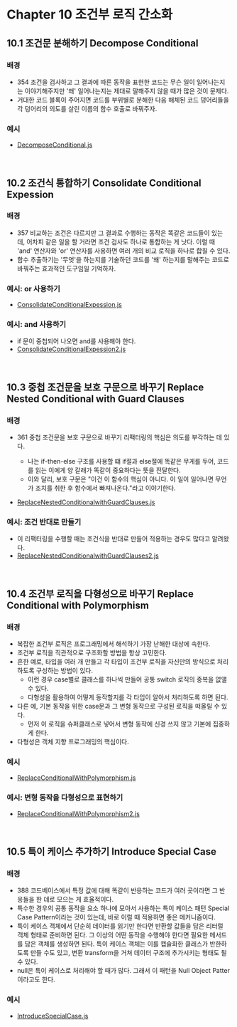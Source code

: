 # Chapter 10 조건부 로직 간소화

## 10.1 조건문 분해하기 Decompose Conditional

### 배경

-   354 조건을 검사하고 그 결과에 따른 동작을 표현한 코드는 무슨 일이 일어나는지는 이야기해주지만 '왜' 일어나는지는 제대로 말해주지 않을 때가 많은 것이 문제다.
-   거대한 코드 블록이 주어지면 코드를 부위별로 분해한 다음 해체된 코드 덩어리들을 각 덩어리의 의도를 살린 이름의 함수 호출로 바꿔주자.

### 예시

-   [DecomposeConditional.js](./src/chp10/DecomposeConditional.js)

<br>

## 10.2 조건식 통합하기 Consolidate Conditional Expession

### 배경

-   357 비교하는 조건은 다르지만 그 결과로 수행하는 동작은 똑같은 코드들이 있는데, 어차피 같은 일을 할 거라면 조건 검사도 하나로 통합하는 게 낫다. 이럴 때 'and' 연산자와 'or' 연산자를 사용하면 여러 개의 비교 로직을 하나로 합칠 수 있다.
-   함수 추출하기는 '무엇'을 하는지를 기술하던 코드를 '왜' 하는지를 말해주는 코드로 바꿔주는 효과적인 도구임일 기억하자.

### 예시: or 사용하기

-   [ConsolidateConditionalExpession.js](./src/chp10/ConsolidateConditionalExpession.js)

### 예시: and 사용하기

-   if 문이 중첩되어 나오면 and를 사용해야 한다.
-   [ConsolidateConditionalExpession2.js](./src/chp10/ConsolidateConditionalExpession2.js)

<br>

## 10.3 중첩 조건문을 보호 구문으로 바꾸기 Replace Nested Conditional with Guard Clauses

### 배경

-   361 중첩 조건문을 보호 구문으로 바꾸기 리팩터링의 핵심은 의도를 부각하는 데 있다.

    -   나는 if-then-else 구조를 사용할 떄 if절과 else절에 똑같은 무게를 두어, 코드를 읽는 이에게 양 갈래가 똑같이 중요하다는 뜻을 전달한다.
    -   이와 달리, 보호 구문은 "이건 이 함수의 핵심이 아니다. 이 일이 일어나면 무언가 조치를 취한 후 함수에서 빠져나온다."라고 이야기한다.

-   [ReplaceNestedConditionalwithGuardClauses.js](./src/chp10/ReplaceNestedConditionalwithGuardClauses.js)

### 예시: 조건 반대로 만들기

-   이 리팩터링을 수행할 때는 조건식을 반대로 만들어 적용하는 경우도 많다고 알려왔다.
-   [ReplaceNestedConditionalwithGuardClauses2.js](./src/chp10/ReplaceNestedConditionalwithGuardClauses2.js)

<br>

## 10.4 조건부 로직을 다형성으로 바꾸기 Replace Conditional with Polymorphism

### 배경

-   복잡한 조건부 로직은 프로그래밍에서 해석하기 가장 난해한 대상에 속한다.
-   조건부 로직을 직관적으로 구조화할 방법을 항상 고민한다.
-   흔한 예로, 타입을 여러 개 만들고 각 타입이 조건부 로직을 자신만의 방식으로 처리하도록 구성하는 방법이 있다.
    -   이런 경우 case별로 클래스를 하나씩 만들어 공통 switch 로직의 중복을 없앨 수 있다.
    -   다형성을 활용하여 어떻게 동작할지를 각 타입이 알아서 처리하도록 하면 된다.
-   다른 예, 기본 동작을 위한 case문과 그 변형 동작으로 구성된 로직을 떠올릴 수 있다.
    -   먼저 이 로직을 슈퍼클래스로 넣어서 변형 동작에 신경 쓰지 않고 기본에 집중하게 한다.
-   다형성은 객체 지향 프로그래밍의 핵심이다.

### 예시

-   [ReplaceConditionalWithPolymorphism.js](./src/chp10/ReplaceConditionalWithPolymorphism.js)

### 예시: 변형 동작을 다형성으로 표현하기

-   [ReplaceConditionalWithPolymorphism2.js](./src/chp10/ReplaceConditionalWithPolymorphism2.js)

<br>

## 10.5 특이 케이스 추가하기 Introduce Special Case

### 배경

-   388 코드베이스에서 특정 값에 대해 똑같이 반응하는 코드가 여러 곳이라면 그 반응들을 한 데로 모으는 게 효율적이다.
-   특수한 경우의 공통 동작을 요소 하나에 모아서 사용하는 특이 케이스 패턴 Special Case Pattern이라는 것이 있는데, 바로 이럴 때 적용하면 좋은 메커니즘이다.
-   특이 케이스 객체에서 단순히 데이터를 읽기만 한다면 반환할 값들을 담은 리터럴 객체 형태로 준비하면 된다. 그 이상의 어떤 동작을 수행해야 한다면 필요한 메서드를 담은 객체를 생성하면 된다. 특이 케이스 객체는 이를 캡슐화한 클래스가 반한하도록 만들 수도 있고, 변환 transform을 거쳐 데이터 구조에 추가시키는 형태도 될 수 있다.
-   null은 특이 케이스로 처리해야 할 때가 많다. 그래서 이 패턴을 Null Object Patter이라고도 한다.

### 예시

-   [IntroduceSpecialCase.js](./src/chp10/IntroduceSpecialCase.js)
